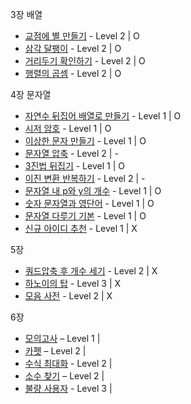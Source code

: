 3장 배열
- [교점에 별 만들기](https://school.programmers.co.kr/learn/courses/30/lessons/87377) - Level 2 | O
- [삼각 달팽이](https://school.programmers.co.kr/learn/courses/30/lessons/68645) - Level 2 | O
- [거리두기 확인하기](https://school.programmers.co.kr/learn/courses/30/lessons/81302) - Level 2 | O
- [행렬의 곱셈](https://school.programmers.co.kr/learn/courses/30/lessons/12949) - Level 2 | O

4장 문자열
- [자연수 뒤집어 배열로 만들기](https://school.programmers.co.kr/learn/courses/30/lessons/12932) - Level 1 | O
- [시저 암호](https://school.programmers.co.kr/learn/courses/30/lessons/12926) - Level 1 | O
- [이상한 문자 만들기](https://school.programmers.co.kr/learn/courses/30/lessons/12930) - Level 1 | O
- [문자열 압축](https://school.programmers.co.kr/learn/courses/30/lessons/60057) - Level 2 | - 
- [3진법 뒤집기](https://school.programmers.co.kr/learn/courses/30/lessons/68935) - Level 1 | O 
- [이진 변환 반복하기](https://school.programmers.co.kr/learn/courses/30/lessons/70129) - Level 2 | -
- [문자열 내 p와 y의 개수](https://school.programmers.co.kr/learn/courses/30/lessons/12916) - Level 1 | O
- [숫자 문자열과 영단어](https://school.programmers.co.kr/learn/courses/30/lessons/81301) - Level 1 | O
- [문자열 다루기 기본](https://school.programmers.co.kr/learn/courses/30/lessons/12918) - Level 1 | O
- [신규 아이디 추천](https://school.programmers.co.kr/learn/courses/30/lessons/72410) - Level 1 | X

5장
- [쿼드압축 후 개수 세기](https://school.programmers.co.kr/learn/courses/30/lessons/68936) - Level 2 | X
- [하노이의 탑](https://school.programmers.co.kr/learn/courses/30/lessons/12946) - Level 3 | X
- [모음 사전](https://school.programmers.co.kr/learn/courses/30/lessons/84512) - Level 2 | X

6장
- [모의고사](https://school.programmers.co.kr/learn/courses/30/lessons/42840) – Level 1 | 
- [카펫](https://school.programmers.co.kr/learn/courses/30/lessons/42842) – Level 2 |
- [수식 최대화](https://school.programmers.co.kr/learn/courses/30/lessons/67257) - Level 2 |
- [소수 찾기](https://school.programmers.co.kr/learn/courses/30/lessons/42839) – Level 2 | 
- [불량 사용자](https://school.programmers.co.kr/learn/courses/30/lessons/64064) - Level 3 | 
